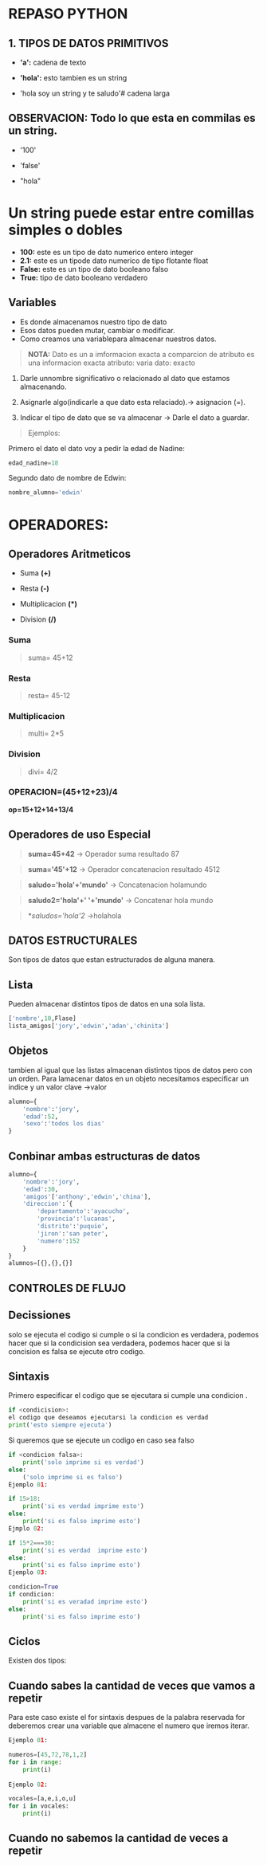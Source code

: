 # REPASO PYTHON

## 1.  TIPOS DE DATOS PRIMITIVOS
- **'a':** cadena de texto

- **'hola':** esto tambien es un string

- 'hola soy un string y te saludo'# cadena larga

## OBSERVACION: Todo lo que esta en commilas es un string.
- '100'

- 'false'

- "hola"

# Un string puede estar entre comillas simples o dobles

- **100:**  este es un tipo de dato numerico entero integer
- **2.1:** este es un tipode dato numerico de tipo flotante float
- **False:**  este es un tipo de dato booleano falso
- **True:** tipo de dato booleano verdadero

## Variables
- Es donde almacenamos nuestro tipo de dato
- Esos datos pueden mutar, cambiar o modificar.
- Como creamos una variablepara almacenar nuestros datos.

> **NOTA:** 
Dato es un a imformacion exacta a comparcion de atributo es una informacion exacta
atributo: varia
dato: exacto


1. Darle unnombre significativo o relacionado al dato que estamos 
almacenando.

2. Asignarle algo(indicarle a que dato esta relaciado).-> asignacion (=).

3. Indicar el tipo de dato que se va almacenar -> Darle el dato a guardar.

> Ejemplos:

Primero el dato el dato voy a pedir la edad de Nadine:
```python
edad_nadine=18
```
Segundo dato de nombre de Edwin:
```python
nombre_alumno='edwin'
```
# OPERADORES:
## Operadores Aritmeticos
- Suma **(+)**

- Resta **(-)**

- Multiplicacion **(*)**

- Division **(/)**

### Suma
> suma= 45+12
### Resta
> resta= 45-12
### Multiplicacion
>multi= 2*5
### Division
> divi= 4/2

### **OPERACION=(45+12+23)/4**

**op=15+12+14+13/4**
 
## Operadores de uso Especial

> **suma=45+42** -> Operador suma resultado 87

> **suma='45'+12** -> Operador concatenacion resultado 4512

> **saludo='hola'+'mundo'** -> Concatenacion holamundo

> **saludo2='hola'+' '+'mundo'** -> Concatenar hola mundo

> **saludos='hola'*2** ->holahola

## DATOS ESTRUCTURALES
Son tipos de datos que estan estructurados de alguna manera.

## Lista
Pueden  almacenar distintos tipos de datos en una sola lista.
```python
['nombre',10,Flase]
lista_amigos['jory','edwin','adan','chinita']
```
## Objetos
tambien al igual que las listas almacenan distintos tipos de datos pero con un orden. Para lamacenar datos en un objeto necesitamos especificar un indice y un valor clave  ->valor 
```python
alumno={
    'nombre':'jory',
    'edad':52,
    'sexo':'todos los dias'
}
```
## Conbinar ambas estructuras de datos

```python
alumno={
    'nombre':'jory',
    'edad':30,
    'amigos'['anthony','edwin','china'],
    'direccion':´{
        'departamento':'ayacucho',
        'provincia':'lucanas',
        'distrito':'puquio',
        'jiron':'san peter',
        'numero':152
    }
}
alumnos=[{},{},{}]
```
## CONTROLES DE FLUJO

## Decissiones
solo se ejecuta el codigo si cumple o si la condicion es verdadera, podemos hacer que si la condicision sea verdadera, podemos hacer que si la concision es falsa se ejecute otro codigo.
## Sintaxis
Primero especificar el codigo que se ejecutara si cumple una condicion .
```python
if <condicision>:
el codigo que deseamos ejecutarsi la condicion es verdad
print('esto siempre ejecuta')
```
Si queremos que se ejecute un codigo en caso sea falso 
```python
if <condicion falsa>:
    print('solo imprime si es verdad')
else:
    ('solo imprime si es falso')
Ejemplo 01:

if 15>18:
    print('si es verdad imprime esto')
else:
    print('si es falso imprime esto')
Ejmplo 02:

if 15*2===30:
    print('si es verdad  imprime esto')
else:
    print('si es falso imprime esto')
Ejemplo 03:

condicion=True 
if condicion:
    print('si es veradad imprime esto')
else:
    print('si es falso imprime esto')
```
## Ciclos
Existen dos tipos:
## Cuando sabes la cantidad de veces  que vamos a repetir
Para este caso existe el for
sintaxis despues de la palabra reservada for deberemos crear una variable  que almacene el numero que iremos iterar.
```python
Ejemplo 01:

numeros=[45,72,78,1,2]
for i in range:
    print(i)
    
Ejemplo 02:

vocales=[a,e,i,o,u]
for i in vocales:
    print(i)
```
## Cuando no sabemos la cantidad de veces a repetir